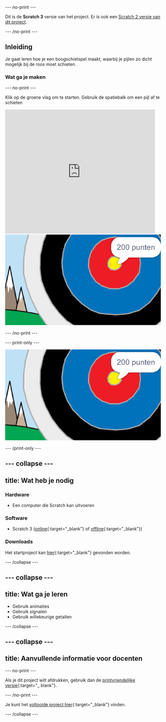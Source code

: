 --- no-print ---

Dit is de **Scratch 3** versie van het project. Er is ook een [Scratch 2 versie van dit project](https://projects.raspberrypi.org/en/projects/archery-scratch2).

--- /no-print ---

## Inleiding

Je gaat leren hoe je een boogschietspel maakt, waarbij je pijlen zo dicht mogelijk bij de roos moet schieten.

### Wat ga je maken

--- no-print ---

Klik op de groene vlag om te starten. Gebruik de spatiebalk om een pijl af te schieten

<div class="scratch-preview">
  <iframe allowtransparency="true" width="485" height="402" src="https://scratch.mit.edu/projects/embed/382068478/?autostart=false" frameborder="0" scrolling="no"></iframe>
  <img src="images/archery-final.png">
</div>

--- /no-print ---

--- print-only ---

![voltooid project](images/archery-final.png)

--- /print-only ---

--- collapse ---
---
title: Wat heb je nodig
---
### Hardware

+ Een computer die Scratch kan uitvoeren

### Software

+ Scratch 3 ([online](https://rpf.io/scratchon){:target="_blank"} of [offline](https://rpf.io/scratchoff){:target="_blank"})

### Downloads

Het startproject kan [hier](https://rpf.io/p/nl-NL/archery-go){:target="_blank"} gevonden worden.

--- /collapse ---

--- collapse ---
---
title: Wat ga je leren
---
+ Gebruik animaties 
+ Gebruik signalen
+ Gebruik willekeurige getallen

--- /collapse ---

--- collapse ---
---
title: Aanvullende informatie voor docenten
---
--- no-print ---

Als je dit project wilt afdrukken, gebruik dan de [printvriendelijke versie](https://projects.raspberrypi.org/nl-NL/projects/archery/print){:target="_ blank"}.

--- /no-print ---

Je kunt het [voltooide project hier](https://rpf.io/p/nl-NL/archery-get){:target="_blank"} vinden.

--- /collapse ---
